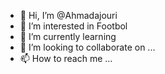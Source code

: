 - 👋 Hi, I’m @Ahmadajouri
- 👀 I’m interested in Footbol
- 🌱 I’m currently learning 
- 💞️ I’m looking to collaborate on ...
- 📫 How to reach me ...

<!---
Ahmadajouri/Ahmadajouri is a ✨ special ✨ repository because its `README.md` (this file) appears on your GitHub profile.
You can click the Preview link to take a look at your changes.
--->
